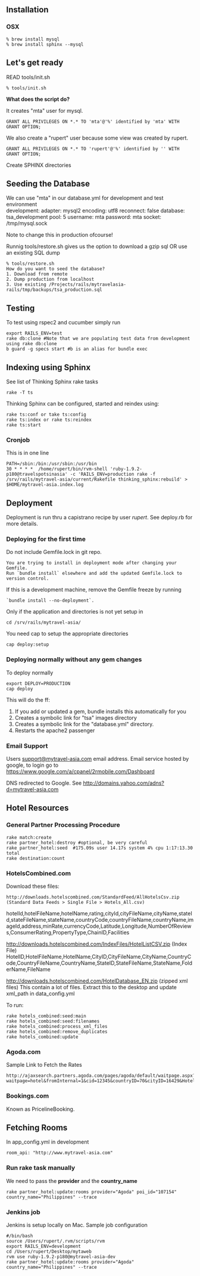 ## Installation
  
### OSX
	
	% brew install mysql
	% brew install sphinx --mysql  
	
  
## Let's get ready

  READ tools/init.sh
  
  	% tools/init.sh  

  **What does the script do?**

  It creates "mta" user for mysql. 
  
  	GRANT ALL PRIVILEGES ON *.* TO 'mta'@'%' identified by 'mta' WITH GRANT OPTION;
  
  We also create a "rupert" user because some view was created by rupert.

	GRANT ALL PRIVILEGES ON *.* TO 'rupert'@'%' identified by '' WITH GRANT OPTION;
	
  Create SPHINX directories	
	
  
## Seeding the Database

  We can use "mta" in our database.yml for development and test environment    
	development:
	  adapter: mysql2
	  encoding: utf8
	  reconnect: false
	  database: tsa_development
	  pool: 5
	  username: mta
	  password: mta
	  socket: /tmp/mysql.sock
	  
  Note to change this in production ofcourse!

  Runnig tools/restore.sh gives us the option to download a gzip sql OR use an existing SQL dump
	
	% tools/restore.sh
	How do you want to seed the database?
	1. Download from remote
	2. Dump production from localhost
	3. Use existing /Projects/rails/mytravelasia-rails/tmp/backups/tsa_production.sql

## Testing
To test using rspec2 and cucumber simply run

    export RAILS_ENV=test
    rake db:clone #Note that we are populating test data from development using rake db:clone
    b guard -g specs start #b is an alias for bundle exec

## Indexing using Sphinx

See list of Thinking Sphinx rake tasks
    
    rake -T ts
    
Thinking Sphinx can be configured, started and reindex using:

	rake ts:conf or take ts:config
	rake ts:index or rake ts:reindex
  	rake ts:start

### Cronjob

This is in one line

	PATH=/sbin:/bin:/usr/sbin:/usr/bin
	30 * * * *  /home/rupert/bin/rvm-shell 'ruby-1.9.2-p180@travelspotsinasia' -c 'RAILS_ENV=production rake -f /srv/rails/mytravel-asia/current/Rakefile thinking_sphinx:rebuild' > $HOME/mytravel-asia.index.log

## Deployment

Deployment is run thru a capistrano recipe by user *rupert*. See deploy.rb for more details.

### Deploying for the first time

Do not include Gemfile.lock in git repo.

	You are trying to install in deployment mode after changing your Gemfile. 
	Run `bundle install` elsewhere and add the updated Gemfile.lock to version control.
	
If this is a development machine, remove the Gemfile freeze by running 

	`bundle install --no-deployment`.
	
Only if the application and directories is not yet setup in 
	
	cd /srv/rails/mytravel-asia/
	
You need cap to setup the appropriate directories
	
	cap deploy:setup

### Deploying normally without any gem changes

To deploy normally

	export DEPLOY=PRODUCTION
	cap deploy
	
This will do the ff:	

1. If you add or updated a gem, bundle installs this automatically for you
2. Creates a symbolic link for "tsa" images directory
3. Creates a symbolic link for the "database.yml" directory.
4. Restarts the apache2 passenger

### Email Support
Users support@mytravel-asia.com email address. Email service hosted by google, to login go to
https://www.google.com/a/cpanel/2rmobile.com/Dashboard

DNS redirected to Google. See
http://domains.yahoo.com/adns?d=mytravel-asia.com

## Hotel Resources

### General Partner Processing Procedure

	rake match:create
	rake partner_hotel:destroy #optional, be very careful
	rake partner_hotel:seed  #175.09s user 14.17s system 4% cpu 1:17:13.30 total
	rake destination:count

### HotelsCombined.com

Download these files:

	http://downloads.hotelscombined.com/StandardFeed/AllHotelsCsv.zip (Standard Data Feeds > Single File > Hotels_All.csv)
  hotelId,hotelFileName,hotelName,rating,cityId,cityFileName,cityName,stateId,stateFileName,stateName,countryCode,countryFileName,countryName,imageId,address,minRate,currencyCode,Latitude,Longitude,NumberOfReviews,ConsumerRating,PropertyType,ChainID,Facilities

  http://downloads.hotelscombined.com/IndexFiles/HotelListCSV.zip (Index File)
  HotelID,HotelFileName,HotelName,CityID,CityFileName,CityName,CountryCode,CountryFileName,CountryName,StateID,StateFileName,StateName,FolderName,FileName

  http://downloads.hotelscombined.com/HotelDatabase_EN.zip (zipped xml files)
  This contain a lot of files. Extract this to the desktop and update xml_path in data_config.yml

To run:

	rake hotels_combined:seed:main
	rake hotels_combined:seed:filenames
	rake hotels_combined:process_xml_files
	rake hotels_combined:remove_duplicates
	rake hotels_combined:update

### Agoda.com

Sample Link to Fetch the Rates

	http://ajaxsearch.partners.agoda.com/pages/agoda/default/waitpage.aspx?waitpage=hotel&fromInternal=1&cid=12345&countryID=70&cityID=16429&HotelID=240067&CheckIn=7/18/2012&CheckOut=7/21/2012&Rooms=1&Adults=2&Children=0&currency=USD

### Bookings.com

Known as PricelineBooking.


## Fetching Rooms

In app_config.yml in development 

	room_api: "http://www.mytravel-asia.com"

### Run rake task manually

We need to pass the **provider** and the **country_name**
	
	rake partner_hotel:update:rooms provider="Agoda" poi_id="107154" country_name="Philippines" --trace
	
### Jenkins job

Jenkins is setup locally on Mac. Sample job configuration

	#/bin/bash
	source /Users/rupert/.rvm/scripts/rvm
	export RAILS_ENV=development
	cd /Users/rupert/Desktop/mytaweb
	rvm use ruby-1.9.2-p180@mytravel-asia-dev
	rake partner_hotel:update:rooms provider="Agoda" country_name="Philippines" --trace